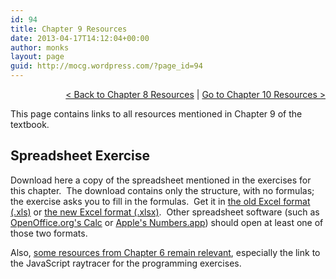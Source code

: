 ```yaml
---
id: 94
title: Chapter 9 Resources
date: 2013-04-17T14:12:04+00:00
author: monks
layout: page
guid: http://mocg.wordpress.com/?page_id=94
---
```

<p style="text-align:right;">
  <a title="Chapter 8 Resources" href="http://mocg.wordpress.com/chapter-8-resources/">< Back to Chapter 8 Resources</a> | <a title="Chapter 10 Resources" href="http://mocg.wordpress.com/chapter-10-resources/">Go to Chapter 10 Resources ></a>
</p>

This page contains links to all resources mentioned in Chapter 9 of the textbook.

## Spreadsheet Exercise

Download here a copy of the spreadsheet mentioned in the exercises for this chapter.  The download contains only the structure, with no formulas; the exercise asks you to fill in the formulas.  Get it in [the old Excel format (.xls)](https://www.dropbox.com/s/ft453fafjmajcy3/Lighting%20Assignment.xls?dl=0) or [the new Excel format (.xlsx)](https://www.dropbox.com/s/ex3v2mkj2iaj4wp/Lighting%20Assignment.xlsx?dl=0).  Other spreadsheet software (such as [OpenOffice.org's Calc](http://www.openoffice.org/product/calc.html) or [Apple's Numbers.app](http://www.apple.com/iwork/numbers/)) should open at least one of those two formats.

Also, [some resources from Chapter 6 remain relevant](http://mocg.wordpress.com/chapter-6-resources/ "Chapter 6 Resources"), especially the link to the JavaScript raytracer for the programming exercises.